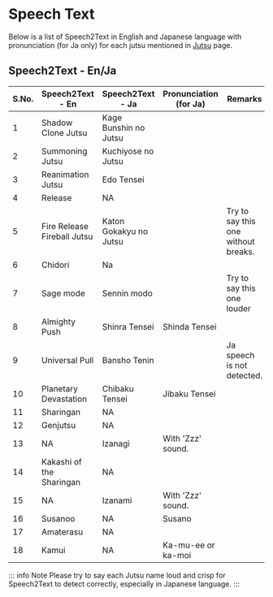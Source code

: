 # Speech Text

Below is a list of Speech2Text in English and Japanese language with pronunciation (for Ja only) for each jutsu mentioned in [Jutsu](/docs/jutsu) page.

## Speech2Text - En/Ja


| S.No. | Speech2Text - En            | Speech2Text - Ja       | Pronunciation (for Ja) | Remarks                                    |
| ----- | --------------------------- | ---------------------- | ---------------------- | ------------------------------------------ |
| 1     | Shadow Clone Jutsu          | Kage Bunshin no Jutsu  |                        |                                            |
| 2     | Summoning Jutsu             | Kuchiyose no Jutsu     |                        |                                            |
| 3     | Reanimation Jutsu           | Edo Tensei             |                        |                                            |
| 4     | Release                     | NA                     |                        |                                            |
| 5     | Fire Release Fireball Jutsu | Katon Gokakyu no Jutsu |                        | Try to say this one without breaks.        |
| 6     | Chidori                     | Na                     |                        |                                            |
| 7     | Sage mode                   | Sennin modo            |                        | Try to say this one louder                 |
| 8     | Almighty Push               | Shinra Tensei          | Shinda Tensei          |                                            |
| 9     | Universal Pull              | Bansho Tenin           |                        | Ja speech is not detected.                 |
| 10    | Planetary Devastation       | Chibaku Tensei         | Jibaku Tensei          |                                            |
| 11    | Sharingan                   | NA                     |                        |                                            |
| 12    | Genjutsu                    | NA                     |                        |                                            |
| 13    | NA                          | Izanagi                | With 'Zzz' sound.      |                                            |
| 14    | Kakashi of the Sharingan    | NA                     |                        |                                            |
| 15    | NA                          | Izanami                | With 'Zzz' sound.      |                                            |
| 16    | Susanoo                     | NA                     | Susano                 |                                            |
| 17    | Amaterasu                   | NA                     |                        |                                            |
| 18    | Kamui                       | NA                     | Ka-mu-ee or ka-moi     |                                            |

::: info Note
Please try to say each Jutsu name loud and crisp for Speech2Text to detect correctly, especially in Japanese language.
:::